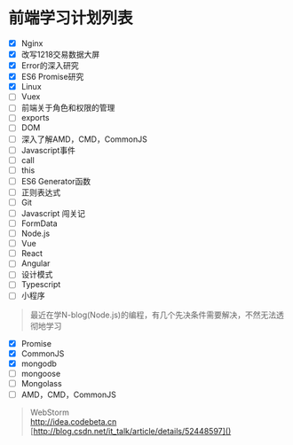 # 前端学习计划列表

- [x] Nginx
- [x] 改写1218交易数据大屏
- [x] Error的深入研究
- [x] ES6 Promise研究
- [x] Linux
- [ ] Vuex
- [ ] 前端关于角色和权限的管理
- [ ] exports
- [ ] DOM
- [ ] 深入了解AMD，CMD，CommonJS
- [ ] Javascript事件
- [ ] call
- [ ] this
- [ ] ES6 Generator函数
- [ ] 正则表达式
- [ ] Git
- [ ] Javascript 闯关记
- [ ] FormData
- [ ] Node.js
- [ ] Vue
- [ ] React
- [ ] Angular
- [ ] 设计模式
- [ ] Typescript
- [ ] 小程序

> 最近在学N-blog(Node.js)的编程，有几个先决条件需要解决，不然无法透彻地学习

- [x] Promise
- [x] CommonJS
- [x] mongodb
- [ ] mongoose
- [ ] Mongolass
- [ ] AMD，CMD，CommonJS

> WebStorm  
> http://idea.codebeta.cn  
> [http://blog.csdn.net/it_talk/article/details/52448597]()
